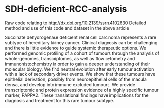 # SDH-deficient-RCC-analysis
Raw code relating to http://dx.doi.org/10.2139/ssrn.4102630
Detailed method and use of this code and dataset in the above article

Succinate dehydrogenase deficient renal cell carcinoma represents a rare subtype of hereditary kidney cancer. Clinical diagnosis can be challenging and there is little evidence to guide systemic therapeutic options. We performed genomic profiling of a cohort of tumours through the analysis of whole-genomes, transcriptomes, as well as flow cytometry and immunohistochemistry in order to gain a deeper understanding of their molecular biology. We find neutral evolution after early tumour activation with a lack of secondary driver events. We show that these tumours have epithelial derivation, possibly from neuroepithelial cells of the macula densa, and develop into immune excluded tumours. We provide transcriptomic and protein expression evidence of a highly specific tumour marker, PAPPA2. These translational findings have implications for the diagnosis and treatment for this rare tumour subtype. 
